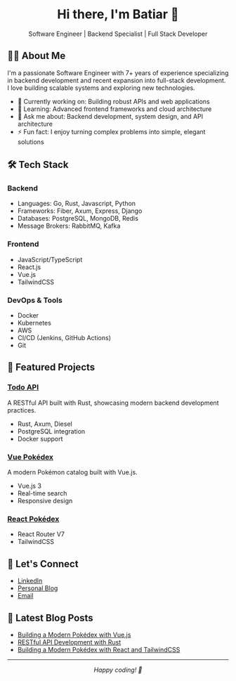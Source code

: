 <div align="center">
  <h1>Hi there, I'm Batiar 👋</h1>
  <p>Software Engineer | Backend Specialist | Full Stack Developer</p>
</div>

## 👨‍💻 About Me

I'm a passionate Software Engineer with 7+ years of experience specializing in backend development and recent expansion into full-stack development. I love building scalable systems and exploring new technologies.

- 🔭 Currently working on: Building robust APIs and web applications
- 🌱 Learning: Advanced frontend frameworks and cloud architecture
- 💬 Ask me about: Backend development, system design, and API architecture
- ⚡ Fun fact: I enjoy turning complex problems into simple, elegant solutions

## 🛠️ Tech Stack

### Backend
- Languages: Go, Rust, Javascript, Python
- Frameworks: Fiber, Axum, Express, Django
- Databases: PostgreSQL, MongoDB, Redis
- Message Brokers: RabbitMQ, Kafka

### Frontend
- JavaScript/TypeScript
- React.js
- Vue.js
- TailwindCSS

### DevOps & Tools
- Docker
- Kubernetes
- AWS
- CI/CD (Jenkins, GitHub Actions)
- Git

## 🌟 Featured Projects

### [Todo API](https://github.com/afasari/rust-workspace/tree/main/todo)
A RESTful API built with Rust, showcasing modern backend development practices.
- Rust, Axum, Diesel
- PostgreSQL integration
- Docker support

### [Vue Pokédex](https://github.com/afasari/vue-workspace/tree/main/vue-vite-pokedex)
A modern Pokémon catalog built with Vue.js.
- Vue.js 3
- Real-time search
- Responsive design

### [React Pokédex](https://github.com/afasari/react-workspace/tree/main/pokedex)
- React Router V7
- TailwindCSS

## 🤝 Let's Connect

- [LinkedIn](https://www.linkedin.com/in/batiar-afas/)
- [Personal Blog](https://dev.to/batiar_rahmamulia)
- [Email](mailto:batiar.rahmamulia@gmail.com)

## 📝 Latest Blog Posts

<!-- BLOG-POST-LIST:START -->
- [Building a Modern Pokédex with Vue.js](https://dev.to/batiar_rahmamulia/building-a-pokedex-with-vuejs-and-pokeapi-a-step-by-step-guide-lb0)
- [RESTful API Development with Rust](https://dev.to/batiar_rahmamulia/building-a-restful-todo-api-with-rust-axum-and-diesel-33g9)
- [Building a Modern Pokédex with React and TailwindCSS](https://dev.to/batiar_rahmamulia/building-a-modern-pokedex-with-react-and-tailwindcss-3294)
<!-- BLOG-POST-LIST:END -->

---

<div align="center">
  <i>Happy coding! 🚀</i>
</div>
